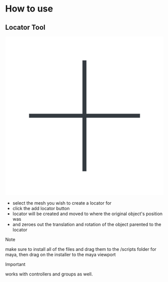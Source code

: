 # How to use

## Locator Tool
!['plusthing'](assets/fi-xtluxx-plus-thin.png)
* select the mesh you wish to create a locator for
* click the add locator button
* locator will be created and moved to where the original object's position was
* and zeroes out the translation and rotation of the object parented to the locator



> [!NOTE]
> make sure to install all of the files and drag them to the /scripts folder for maya, then drag on the installer to the maya viewport

> [!IMPORTANT]
> works with controllers and groups as well.